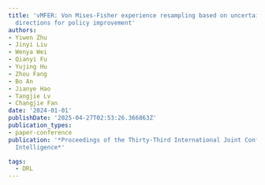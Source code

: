 ```yaml
---
title: 'vMFER: Von Mises-Fisher experience resampling based on uncertainty of gradient
  directions for policy improvement'
authors:
- Yiwen Zhu
- Jinyi Liu
- Wenya Wei
- Qianyi Fu
- Yujing Hu
- Zhou Fang
- Bo An
- Jianye Hao
- Tangjie Lv
- Changjie Fan
date: '2024-01-01'
publishDate: '2025-04-27T02:53:26.366863Z'
publication_types:
- paper-conference
publication: '*Proceedings of the Thirty-Third International Joint Conference on Artificial
  Intelligence*'

tags:
  - DRL
---
```

